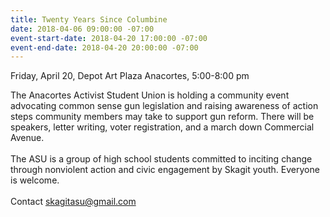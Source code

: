 ```yaml
---
title: Twenty Years Since Columbine
date: 2018-04-06 09:00:00 -07:00
event-start-date: 2018-04-20 17:00:00 -07:00
event-end-date: 2018-04-20 20:00:00 -07:00
---
```


Friday, April 20, Depot Art Plaza Anacortes, 5:00-8:00 pm

The Anacortes Activist Student Union is holding a community event advocating common sense gun legislation and raising awareness of action steps community members may take to support gun reform. There will be speakers, letter writing, voter registration, and a march down Commercial Avenue.\
 \
The ASU is a group of high school students committed to inciting change through nonviolent action and civic engagement by Skagit youth. Everyone is welcome.\
 \
Contact [skagitasu@gmail.com](mailto:skagitasu@gmail.com)